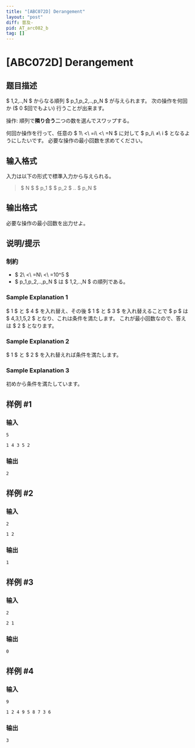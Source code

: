 ```yaml
---
title: "[ABC072D] Derangement"
layout: "post"
diff: 普及-
pid: AT_arc082_b
tag: []
---
```


# [ABC072D] Derangement

## 题目描述

[problemUrl]: https://atcoder.jp/contests/abc072/tasks/arc082_b

$ 1,2,..,N $ からなる順列 $ p_1,p_2,..,p_N $ が与えられます。 次の操作を何回か ($ 0 $回でもよい) 行うことが出来ます。

操作: 順列で**隣り合う**二つの数を選んでスワップする。

何回か操作を行って、任意の $ 1\ <\ =i\ <\ =N $ に対して $ p_i\ ≠\ i $ となるようにしたいです。 必要な操作の最小回数を求めてください。

## 输入格式

入力は以下の形式で標準入力から与えられる。

> $ N $ $ p_1 $ $ p_2 $ .. $ p_N $

## 输出格式

必要な操作の最小回数を出力せよ。

## 说明/提示

### 制約

- $ 2\ <\ =N\ <\ =10^5 $
- $ p_1,p_2,..,p_N $ は $ 1,2,..,N $ の順列である。

### Sample Explanation 1

$ 1 $ と $ 4 $ を入れ替え、その後 $ 1 $ と $ 3 $ を入れ替えることで $ p $ は $ 4,3,1,5,2 $ となり、これは条件を満たします。 これが最小回数なので、答えは $ 2 $ となります。

### Sample Explanation 2

$ 1 $ と $ 2 $ を入れ替えれば条件を満たします。

### Sample Explanation 3

初めから条件を満たしています。

## 样例 #1

### 输入

```
5
1 4 3 5 2
```

### 输出

```
2
```

## 样例 #2

### 输入

```
2
1 2
```

### 输出

```
1
```

## 样例 #3

### 输入

```
2
2 1
```

### 输出

```
0
```

## 样例 #4

### 输入

```
9
1 2 4 9 5 8 7 3 6
```

### 输出

```
3
```

